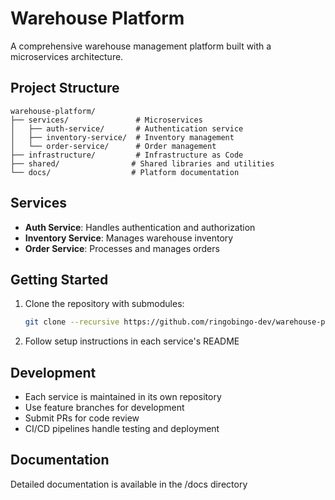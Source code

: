 # Warehouse Platform

A comprehensive warehouse management platform built with a microservices architecture.

## Project Structure

```
warehouse-platform/
├── services/               # Microservices
│   ├── auth-service/       # Authentication service
│   ├── inventory-service/  # Inventory management
│   └── order-service/      # Order management
├── infrastructure/         # Infrastructure as Code
├── shared/                # Shared libraries and utilities
└── docs/                  # Platform documentation
```

## Services

- **Auth Service**: Handles authentication and authorization
- **Inventory Service**: Manages warehouse inventory
- **Order Service**: Processes and manages orders

## Getting Started

1. Clone the repository with submodules:
   ```bash
   git clone --recursive https://github.com/ringobingo-dev/warehouse-platform.git
   ```

2. Follow setup instructions in each service's README

## Development

- Each service is maintained in its own repository
- Use feature branches for development
- Submit PRs for code review
- CI/CD pipelines handle testing and deployment

## Documentation

Detailed documentation is available in the /docs directory
